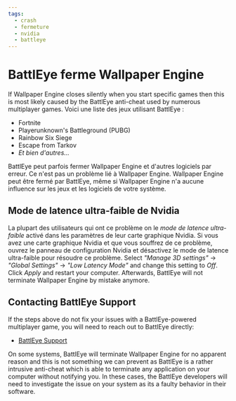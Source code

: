 ```yaml
---
tags:
  - crash
  - fermeture
  - nvidia
  - battleye
---
```


# BattlEye ferme Wallpaper Engine
If Wallpaper Engine closes silently when you start specific games then this is most likely caused by the BattlEye anti-cheat used by numerous multiplayer games. Voici une liste des jeux utilisant BattlEye :

* Fortnite
* Playerunknown's Battleground (PUBG)
* Rainbow Six Siege
* Escape from Tarkov
* *Et bien d'autres...*

BattlEye peut parfois fermer Wallpaper Engine et d'autres logiciels par erreur. Ce n'est pas un problème lié à Wallpaper Engine. Wallpaper Engine peut être fermé par BattlEye, même si Wallpaper Engine n'a aucune influence sur les jeux et les logiciels de votre système.

## Mode de latence ultra-faible de Nvidia
La plupart des utilisateurs qui ont ce problème on le *mode de latence ultra-faible* activé dans les paramètres de leur carte graphique Nvidia. Si vous avez une carte graphique Nvidia et que vous souffrez de ce problème, ouvrez le panneau de configuration Nvidia et désactivez le mode de latence ultra-faible pour résoudre ce problème. Select *"Manage 3D settings"* -> *"Global Settings"* -> *"Low Latency Mode"* and change this setting to *Off*. Click *Apply* and restart your computer. Afterwards, BattlEye will not terminate Wallpaper Engine by mistake anymore.

## Contacting BattlEye Support
If the steps above do not fix your issues with a BattlEye-powered multiplayer game, you will need to reach out to BattlEye directly:

* [BattlEye Support](https://www.battleye.com/contact/)

On some systems, BattlEye will terminate Wallpaper Engine for no apparent reason and this is not something we can prevent as BattlEye is a rather intrusive anti-cheat which is able to terminate any application on your computer without notifying you. In these cases, the BattlEye developers will need to investigate the issue on your system as its a faulty behavior in their software.
